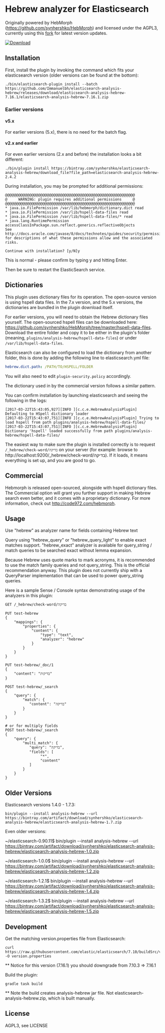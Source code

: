 # Hebrew analyzer for Elasticsearch

Originally powered by HebMorph (https://github.com/synhershko/HebMorph) and licensed under the AGPL3, currently using this [fork](https://github.com/Immanuelbh/HebMorph) for latest version updates.

[![Download](https://img.shields.io/badge/Download-7.16.1-blue) ](https://github.com/Immanuelbh/elasticsearch-analysis-hebrew/releases/download/elasticsearch-analysis-hebrew-7.16.1/elasticsearch-analysis-hebrew-7.16.1.zip)

## Installation

First, install the plugin by invoking the command which fits your elasticsearch version (older versions can be found at the bottom):

```shell
./bin/elasticsearch-plugin install --batch https://github.com/Immanuelbh/elasticsearch-analysis-hebrew/releases/download/elasticsearch-analysis-hebrew-7.16.1/elasticsearch-analysis-hebrew-7.16.1.zip
```

### Earlier versions
#### v5.x
For earlier versions (5.x), there is no need for the batch flag.

#### v2.x and earlier
For even earlier versions (2.x and before) the installation looks a bit different:
```shell
./bin/plugin install https://bintray.com/synhershko/elasticsearch-analysis-hebrew/download_file?file_path=elasticsearch-analysis-hebrew-2.4.2
```

During installation, you may be prompted for additional permissions:

```shell
@@@@@@@@@@@@@@@@@@@@@@@@@@@@@@@@@@@@@@@@@@@@@@@@@@@@@@@@@@@
@     WARNING: plugin requires additional permissions     @
@@@@@@@@@@@@@@@@@@@@@@@@@@@@@@@@@@@@@@@@@@@@@@@@@@@@@@@@@@@
* java.io.FilePermission /var/lib/hebmorph/dictionary.dict read
* java.io.FilePermission /var/lib/hspell-data-files read
* java.io.FilePermission /var/lib/hspell-data-files/* read
* java.lang.RuntimePermission accessClassInPackage.sun.reflect.generics.reflectiveObjects
See http://docs.oracle.com/javase/8/docs/technotes/guides/security/permissions.html
for descriptions of what these permissions allow and the associated risks.

Continue with installation? [y/N]y
```

This is normal - please confirm by typing y and hitting Enter.

Then be sure to restart the ElasticSearch service.

## Dictionaries

This plugin uses dictionary files for its operation. The open-source version is using hspell data files. In the 7.x version, and the 5.x versions, the dictionaries are bundled in the plugin download itself.

For earlier versions, you will need to obtain the Hebrew dictionary files yourself. The open-sourced hspell files can be downloaded here: https://github.com/synhershko/HebMorph/tree/master/hspell-data-files. Download the entire folder and copy it to be either in the plugin's folder (meaning, `plugins/analysis-hebrew/hspell-data-files`) or under `/var/lib/hspell-data-files`.

Elasticsearch can also be configured to load the dictionary from another folder, this is done by adding the following line to elasticsearch.yml file:

```yml
hebrew.dict.path: /PATH/TO/HSPELL/FOLDER
```

You will also need to edit `plugin-security.policy` accordingly.

The dictionary used in by the commercial version follows a similar pattern.

You can confirm installation by launching elasticsearch and seeing the following in the logs:

```shell
[2017-03-22T15:43:05,927][INFO ][c.c.e.HebrewAnalysisPlugin] Defaulting to HSpell dictionary loader
[2017-03-22T15:43:07,751][INFO ][c.c.e.HebrewAnalysisPlugin] Trying to load hspell from path plugins/analysis-hebrew/hspell-data-files/
[2017-03-22T15:43:07,751][INFO ][c.c.e.HebrewAnalysisPlugin] Dictionary 'hspell' loaded successfully from path plugins/analysis-hebrew/hspell-data-files/
```

The easiest way to make sure the plugin is installed correctly is to request `/_hebrew/check-word/בדיקה` on your server (for example: browse to http://localhost:9200/_hebrew/check-word/בדיקה). If it loads, it means everything is set up, and you are good to go.

## Commercial

Hebmorph is released open-sourced, alongside with hspell dictionary files. The Commercial option will grant you further support in making Hebrew search even better, and it comes with a proprietary dictionary. For more information, check out http://code972.com/hebmorph.

## Usage

Use "hebrew" as analyzer name for fields containing Hebrew text

Query using "hebrew_query" or "hebrew_query_light" to enable exact matches support. "hebrew_exact" analyzer is available for query_string / match queries to be searched exact without lemma expansion.

Because Hebrew uses quote marks to mark acronyms, it is recommended to use the match family queries and not query_string. This is the official recommendation anyway. This plugin does not currently ship with a QueryParser implementation that can be used to power query_string queries.

Here is a sample Sense / Console syntax demonstrating usage of the analyzers in this plugin:

```
GET /_hebrew/check-word/בדיקה

PUT test-hebrew
{
    "mappings": {
        "properties": {
            "content": {
                "type": "text",
                "analyzer": "hebrew"
            }
        }
    }
}

PUT test-hebrew/_doc/1
{
    "content": "בדיקות"
}

POST test-hebrew/_search
{
    "query": {
        "match": {
           "content": "בדיקה"
        }
    }
}

# or for multiply fields
POST test-hebrew/_search
{
    "query": {
        "multi_match": {
           "query": "בדיקה",
           "fields": [
                "*",
                "content"
           ]
        }
    }
}
```

## Older Versions

Elasticsearch versions 1.4.0 - 1.7.3:

```shell
bin/plugin --install analysis-hebrew --url https://bintray.com/artifact/download/synhershko/elasticsearch-analysis-hebrew/elasticsearch-analysis-hebrew-1.7.zip
```

Even older versions:

~/elasticsearch-0.90.11$ bin/plugin --install analysis-hebrew --url https://bintray.com/artifact/download/synhershko/elasticsearch-analysis-hebrew/elasticsearch-analysis-hebrew-1.0.zip

~/elasticsearch-1.0.0$ bin/plugin --install analysis-hebrew --url https://bintray.com/artifact/download/synhershko/elasticsearch-analysis-hebrew/elasticsearch-analysis-hebrew-1.2.zip

~/elasticsearch-1.2.1$ bin/plugin --install analysis-hebrew --url https://bintray.com/artifact/download/synhershko/elasticsearch-analysis-hebrew/elasticsearch-analysis-hebrew-1.4.zip

~/elasticsearch-1.3.2$ bin/plugin --install analysis-hebrew --url https://bintray.com/artifact/download/synhershko/elasticsearch-analysis-hebrew/elasticsearch-analysis-hebrew-1.5.zip

## Development
Get the matching version.properties file from Elasticsearch:
```shell
curl https://raw.githubusercontent.com/elastic/elasticsearch/7.10/buildSrc/version.properties -O version.properties
```

** Notice for this version (7.16.1) you should downgrade from 7.10.3 => 7.16.1

Build the plugin:
```shell
gradle task build
```

** Note the build creates analysis-hebrew jar file. Not elasticsearch-analysis-hebrew.zip, which is built manually.

## License

AGPL3, see LICENSE
